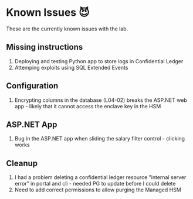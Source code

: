 # Known Issues 😈
These are the currently known issues with the lab.

## Missing instructions

1. Deploying and testing Python app to store logs in Confidential Ledger
2. Attemping exploits using SQL Extended Events

## Configuration

1. Encrypting columns in the database (L04-02) breaks the ASP.NET web app - likely that it cannot access the enclave key in the HSM

## ASP.NET App

1. Bug in the ASP.NET app when sliding the salary filter control - clicking works

## Cleanup

1. I had a problem deleting a confidential ledger resource "internal server error" in portal and cli - needed PG to update before I could delete
2. Need to add correct permissions to allow purging the Managed HSM